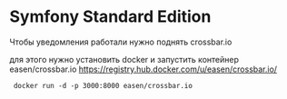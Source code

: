 Symfony Standard Edition
========================

Чтобы уведомления работали нужно поднять crossbar.io

для этого нужно установить docker и запустить контейнер easen/crossbar.io
https://registry.hub.docker.com/u/easen/crossbar.io/

``` docker run -d -p 3000:8000 easen/crossbar.io```